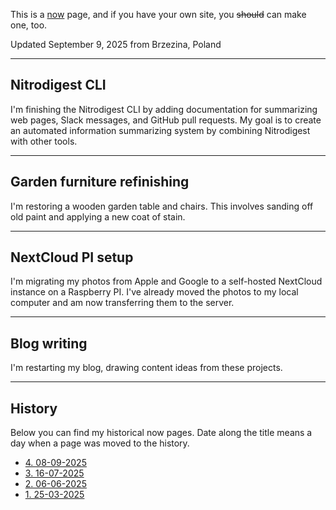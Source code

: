 This is a [now](https://nownownow.com/about) page, and if you have your own site, you ~~should~~ can make one, too.

Updated September 9, 2025 from Brzezina, Poland

---

## Nitrodigest CLI

I'm finishing the Nitrodigest CLI by adding documentation for summarizing web pages, Slack messages, and GitHub pull requests. My goal is to create an automated information summarizing system by combining Nitrodigest with other tools.

---

## Garden furniture refinishing

I'm restoring a wooden garden table and chairs. This involves sanding off old paint and applying a new coat of stain.

---

## NextCloud PI setup

I'm migrating my photos from Apple and Google to a self-hosted NextCloud instance on a Raspberry PI. I've already moved the photos to my local computer and am now transferring them to the server.

---

## Blog writing

I'm restarting my blog, drawing content ideas from these projects.

---

## History

Below you can find my historical now pages. Date along the title means a day when a page was moved to the history.

- [4. 08-09-2025](4.%2008-09-2025.md)
- [3. 16-07-2025](3.%2016-07-2025.md)
- [2. 06-06-2025](2.%2006-06-2025.md)
- [1. 25-03-2025](1.%2025-03-2025.md)
